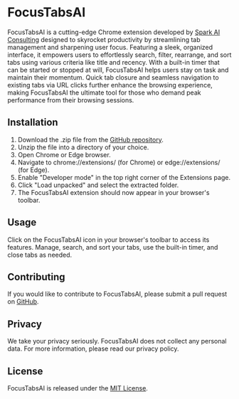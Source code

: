 <!DOCTYPE html>
<html lang="en">
<head>
  <meta charset="UTF-8">
  <meta name="viewport" content="width=device-width, initial-scale=1.0">
</head>
<body>
  <h1>FocusTabsAI</h1>
  <p>FocusTabsAI is a cutting-edge Chrome extension developed by <a href="https://sparkaiconsulting.com/">Spark AI Consulting</a> designed to skyrocket productivity by streamlining tab management and sharpening user focus. Featuring a sleek, organized interface, it empowers users to effortlessly search, filter, rearrange, and sort tabs using various criteria like title and recency. With a built-in timer that can be started or stopped at will, FocusTabsAI helps users stay on task and maintain their momentum. Quick tab closure and seamless navigation to existing tabs via URL clicks further enhance the browsing experience, making FocusTabsAI the ultimate tool for those who demand peak performance from their browsing sessions.</p>

  <h2>Installation</h2>
  <ol>
    <li>Download the .zip file from the <a href="https://github.com/sparkaiconsulting/FocusTabsAI">GitHub repository</a>.</li>
    <li>Unzip the file into a directory of your choice.</li>
    <li>Open Chrome or Edge browser.</li>
    <li>Navigate to chrome://extensions/ (for Chrome) or edge://extensions/ (for Edge).</li>
    <li>Enable "Developer mode" in the top right corner of the Extensions page.</li>
    <li>Click "Load unpacked" and select the extracted folder.</li>
    <li>The FocusTabsAI extension should now appear in your browser's toolbar.</li>
  </ol>

  <h2>Usage</h2>
  <p>Click on the FocusTabsAI icon in your browser's toolbar to access its features. Manage, search, and sort your tabs, use the built-in timer, and close tabs as needed.</p>

  <h2>Contributing</h2>
  <p>If you would like to contribute to FocusTabsAI, please submit a pull request on <a href="https://github.com/yourusername/FocusTabsAI">GitHub</a>.</p>

  <h2>Privacy</h2>
  <p>We take your privacy seriously. FocusTabsAI does not collect any personal data. For more information, please read our privacy policy.</p>

  <h2>License</h2>
  <p>FocusTabsAI is released under the <a href="https://opensource.org/licenses/MIT">MIT License</a>.</p>
</body>
</html>
